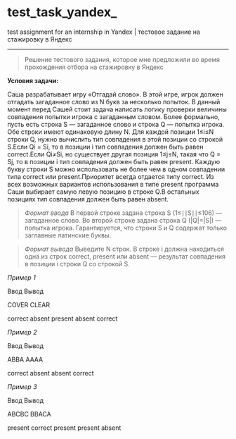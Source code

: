 # test_task_yandex_
test assignment for an internship in Yandex | тестовое задание на стажировку в Яндекс
____

> Решение тестового задания, которое мне предложили во время прохождения отбора на стажировку в Яндекс

**Условия задачи:**

Саша разрабатывает игру «Отгадай слово». В этой игре, игрок должен отгадать загаданное слово из 
N букв за несколько попыток. В данный момент перед Сашей стоит задача написать логику проверки величины совпадения попытки игрока с загаданным словом.
Более формально, пусть есть строка S — загаданное слово и строка Q — попытка игрока. Обе строки имеют одинаковую длину N. Для каждой позиции 1≤i≤N строки Q, нужно вычислить тип совпадения в этой позиции со строкой S.Если Qi = Si, то в позиции i тип совпадения должен быть равен correct.Если Qi≠Si, но существует другая позиция 1≤j≤N, такая что Q = Sj, то в позиции i тип совпадения должен быть равен present. Каждую букву строки S можно использовать не более чем в одном совпадении типа correct или present.Приоритет всегда отдается типу correct. Из всех возможных вариантов использования в типе present программа Саши выбирает самую левую позицию в строке Q.В остальных позициях тип совпадения должен быть равен absent.

>*Формат ввода*
В первой строке задана строка S (1≤∣∣S∣∣≤106) — загаданное слово.
Во второй строке задана строка Q (|Q|=|S|) — попытка игрока.
Гарантируется, что строки S и Q содержат только заглавные латинские буквы.

>*Формат вывода*
Выведите N строк. В строке i должна находиться одна из строк correct, present или absent — результат совпадения в позиции i строки Q со строкой S.

*Пример 1*

Ввод	Вывод

COVER
CLEAR

correct
absent
present
absent
correct

*Пример 2*

Ввод	Вывод

ABBA
AAAA

correct
absent
absent
correct

*Пример 3*

Ввод	Вывод

ABCBC
BBACA

present
correct
present
present
absent
